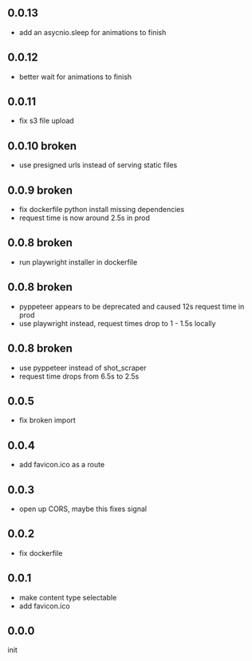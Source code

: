 ## 0.0.13

- add an asycnio.sleep for animations to finish

## 0.0.12

- better wait for animations to finish

## 0.0.11

- fix s3 file upload

## 0.0.10 **broken**

- use presigned urls instead of serving static files

## 0.0.9 **broken**

- fix dockerfile python install missing dependencies
- request time is now around 2.5s in prod

## 0.0.8 **broken**

- run playwright installer in dockerfile

## 0.0.8 **broken**

- pyppeteer appears to be deprecated and caused 12s request time in prod
- use playwright instead, request times drop to 1 - 1.5s locally

## 0.0.8 **broken**

- use pyppeteer instead of shot_scraper
- request time drops from 6.5s to 2.5s

## 0.0.5

- fix broken import

## 0.0.4

- add favicon.ico as a route

## 0.0.3

- open up CORS, maybe this fixes signal

## 0.0.2

- fix dockerfile

## 0.0.1

- make content type selectable
- add favicon.ico

## 0.0.0

init
